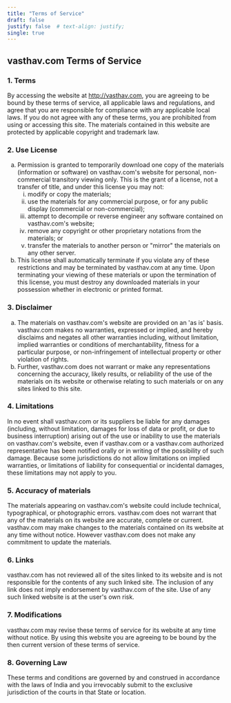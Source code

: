 ```yaml
---
title: "Terms of Service"
draft: false
justify: false  # text-align: justify;
single: true 
---
```


<h2>vasthav.com Terms of Service</h2>
<h3>1. Terms</h3>
<p>By accessing the website at <a href="http://vasthav.com">http://vasthav.com</a>, you are agreeing to be bound by these terms of service, all applicable laws and regulations, and agree that you are responsible for compliance with any applicable local laws. If you do not agree with any of these terms, you are prohibited from using or accessing this site. The materials contained in this website are protected by applicable copyright and trademark law.</p>
<h3>2. Use License</h3>
<ol type="a">
   <li>Permission is granted to temporarily download one copy of the materials (information or software) on vasthav.com's website for personal, non-commercial transitory viewing only. This is the grant of a license, not a transfer of title, and under this license you may not:
   <ol type="i">
       <li>modify or copy the materials;</li>
       <li>use the materials for any commercial purpose, or for any public display (commercial or non-commercial);</li>
       <li>attempt to decompile or reverse engineer any software contained on vasthav.com's website;</li>
       <li>remove any copyright or other proprietary notations from the materials; or</li>
       <li>transfer the materials to another person or "mirror" the materials on any other server.</li>
   </ol>
    </li>
   <li>This license shall automatically terminate if you violate any of these restrictions and may be terminated by vasthav.com at any time. Upon terminating your viewing of these materials or upon the termination of this license, you must destroy any downloaded materials in your possession whether in electronic or printed format.</li>
</ol>
<h3>3. Disclaimer</h3>
<ol type="a">
   <li>The materials on vasthav.com's website are provided on an 'as is' basis. vasthav.com makes no warranties, expressed or implied, and hereby disclaims and negates all other warranties including, without limitation, implied warranties or conditions of merchantability, fitness for a particular purpose, or non-infringement of intellectual property or other violation of rights.</li>
   <li>Further, vasthav.com does not warrant or make any representations concerning the accuracy, likely results, or reliability of the use of the materials on its website or otherwise relating to such materials or on any sites linked to this site.</li>
</ol>
<h3>4. Limitations</h3>
<p>In no event shall vasthav.com or its suppliers be liable for any damages (including, without limitation, damages for loss of data or profit, or due to business interruption) arising out of the use or inability to use the materials on vasthav.com's website, even if vasthav.com or a vasthav.com authorized representative has been notified orally or in writing of the possibility of such damage. Because some jurisdictions do not allow limitations on implied warranties, or limitations of liability for consequential or incidental damages, these limitations may not apply to you.</p>
<h3>5. Accuracy of materials</h3>
<p>The materials appearing on vasthav.com's website could include technical, typographical, or photographic errors. vasthav.com does not warrant that any of the materials on its website are accurate, complete or current. vasthav.com may make changes to the materials contained on its website at any time without notice. However vasthav.com does not make any commitment to update the materials.</p>
<h3>6. Links</h3>
<p>vasthav.com has not reviewed all of the sites linked to its website and is not responsible for the contents of any such linked site. The inclusion of any link does not imply endorsement by vasthav.com of the site. Use of any such linked website is at the user's own risk.</p>
<h3>7. Modifications</h3>
<p>vasthav.com may revise these terms of service for its website at any time without notice. By using this website you are agreeing to be bound by the then current version of these terms of service.</p>
<h3>8. Governing Law</h3>
<p>These terms and conditions are governed by and construed in accordance with the laws of India and you irrevocably submit to the exclusive jurisdiction of the courts in that State or location.</p>
<!-- <p><a href="https://getterms.io" title="Generate a free terms of use document">Terms of Use created with GetTerms.</a></p> -->